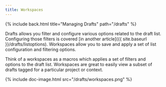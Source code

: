 ```yaml
---
title: Workspaces
---
```


{% include back.html title="Managing Drafts" path="/drafts" %}

Drafts allows you filter and configure various options related to the draft list. Configuring those filters is covered [in another article]({{ site.baseurl }}/drafts/listoptions). Workspaces allow you to save and apply a set of list configuration and filtering options.

Think of a workspaces as a macros which applies a set of filters and options to the draft list. Workspaces are great to easily view a subset of drafts tagged for a particular project or context.

{% include doc-image.html src="/drafts/workspaces.png" %}
